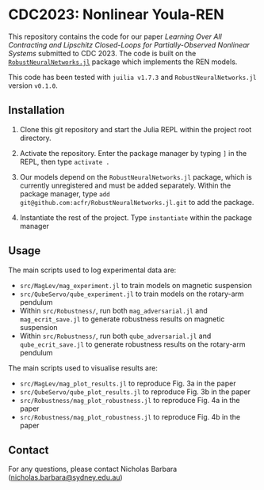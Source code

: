 # CDC2023: Nonlinear Youla-REN

This repository contains the code for our paper *Learning Over All Contracting and Lipschitz Closed-Loops for Partially-Observed Nonlinear Systems* submitted to CDC 2023. The code is built on the [`RobustNeuralNetworks.jl`](https://github.com/acfr/RobustNeuralNetworks.jl) package which implements the REN models.

This code has been tested with `juilia v1.7.3` and `RobustNeuralNetworks.jl` version `v0.1.0`.

## Installation

1. Clone this git repository and start the Julia REPL within the project root directory. 

2. Activate the repository. Enter the package manager by typing `]` in the REPL, then type `activate .`

3. Our models depend on the `RobustNeuralNetworks.jl` package, which is currently unregistered and must be added separately. Within the package manager, type `add git@github.com:acfr/RobustNeuralNetworks.jl.git` to add the package.

4. Instantiate the rest of the project. Type `instantiate` within the package manager

## Usage

The main scripts used to log experimental data are:

- `src/MagLev/mag_experiment.jl` to train models on magnetic suspension
- `src/QubeServo/qube_experiment.jl` to train models on the rotary-arm pendulum
- Within `src/Robustness/`, run both `mag_adversarial.jl` and `mag_ecrit_save.jl` to generate robustness results on magnetic suspension
- Within `src/Robustness/`, run both `qube_adversarial.jl` and `qube_ecrit_save.jl` to generate robustness results on the rotary-arm pendulum

The main scripts used to visualise results are:

- `src/MagLev/mag_plot_results.jl` to reproduce Fig. 3a in the paper
- `src/QubeServo/qube_plot_results.jl` to reproduce Fig. 3b in the paper
- `src/Robustness/mag_plot_robustness.jl` to reproduce Fig. 4a in the paper
- `src/Robustness/mag_plot_robustness.jl` to reproduce Fig. 4b in the paper

## Contact

For any questions, please contact Nicholas Barbara (nicholas.barbara@sydney.edu.au)
